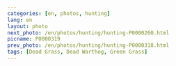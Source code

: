 ```yaml
---
categories: [en, photos, hunting]
lang: en
layout: photo
next_photo: /en/photos/hunting/hunting-P0000260.html
picname: P0000319
prev_photo: /en/photos/hunting/hunting-P0000318.html
tags: [Dead Grass, Dead Warthog, Green Grass]
---
```

